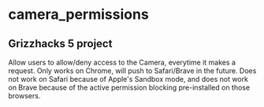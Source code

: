 # camera_permissions
## Grizzhacks 5 project
Allow users to allow/deny access to the Camera, everytime it makes a request. 
Only works on Chrome, will push to Safari/Brave in the future.
Does not work on Safari because of Apple's Sandbox mode, and does not work on Brave because of the active permission blocking pre-installed on those browsers.
